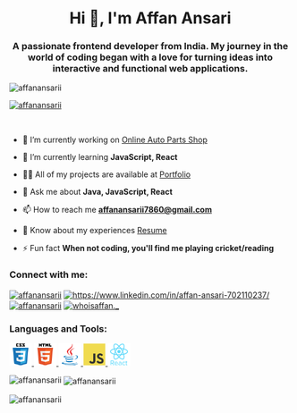 <h1 align="center">Hi 👋, I'm Affan Ansari</h1>
<h3 align="center">A passionate frontend developer from India. My journey in the world of coding began with a love for turning ideas into interactive and functional web applications.</h3>

<p align="left"> <img src="https://komarev.com/ghpvc/?username=affanansarii&label=Profile%20views&color=0e75b6&style=flat" alt="affanansarii" /> </p>

<p align="left"> <a href="https://github.com/ryo-ma/github-profile-trophy"><img src="https://github-profile-trophy.vercel.app/?username=affanansarii" alt="affanansarii" /></a> </p>

<p align="left"> <a href="https://twitter.com/" target="blank"><img src="https://img.shields.io/twitter/follow/?logo=twitter&style=for-the-badge" alt="" /></a> </p>

- 🔭 I’m currently working on [Online Auto Parts Shop](https://656ece3a7830fc00a35560fa--delicate-eclair-7306e2.netlify.app/)

- 🌱 I’m currently learning **JavaScript, React**

- 👨‍💻 All of my projects are available at [Portfolio](https://affanansarii.github.io/)

- 💬 Ask me about **Java, JavaScript, React**

- 📫 How to reach me **affanansarii7860@gmail.com**

- 📄 Know about my experiences [Resume](https://drive.google.com/file/d/1VB2GIkH0mZfN0vLTOrVs_71UbZ8BYdWt/view?usp=sharing)

- ⚡ Fun fact **When not coding, you'll find me playing cricket/reading**

<h3 align="left">Connect with me:</h3>
<p align="left">
<a href="https://codepen.io/affanansarii" target="blank"><img align="center" src="https://raw.githubusercontent.com/rahuldkjain/github-profile-readme-generator/master/src/images/icons/Social/codepen.svg" alt="affanansarii" height="30" width="40" /></a>
<a href="https://linkedin.com/in/https://www.linkedin.com/in/affan-ansari-702110237/" target="blank"><img align="center" src="https://raw.githubusercontent.com/rahuldkjain/github-profile-readme-generator/master/src/images/icons/Social/linked-in-alt.svg" alt="https://www.linkedin.com/in/affan-ansari-702110237/" height="30" width="40" /></a>
<a href="https://codesandbox.com/affanansarii" target="blank"><img align="center" src="https://raw.githubusercontent.com/rahuldkjain/github-profile-readme-generator/master/src/images/icons/Social/codesandbox.svg" alt="affanansarii" height="30" width="40" /></a>
<a href="https://instagram.com/whoisaffan._" target="blank"><img align="center" src="https://raw.githubusercontent.com/rahuldkjain/github-profile-readme-generator/master/src/images/icons/Social/instagram.svg" alt="whoisaffan._" height="30" width="40" /></a>
</p>

<h3 align="left">Languages and Tools:</h3>
<p align="left"> <a href="https://www.w3schools.com/css/" target="_blank" rel="noreferrer"> <img src="https://raw.githubusercontent.com/devicons/devicon/master/icons/css3/css3-original-wordmark.svg" alt="css3" width="40" height="40"/> </a> <a href="https://www.w3.org/html/" target="_blank" rel="noreferrer"> <img src="https://raw.githubusercontent.com/devicons/devicon/master/icons/html5/html5-original-wordmark.svg" alt="html5" width="40" height="40"/> </a> <a href="https://www.java.com" target="_blank" rel="noreferrer"> <img src="https://raw.githubusercontent.com/devicons/devicon/master/icons/java/java-original.svg" alt="java" width="40" height="40"/> </a> <a href="https://developer.mozilla.org/en-US/docs/Web/JavaScript" target="_blank" rel="noreferrer"> <img src="https://raw.githubusercontent.com/devicons/devicon/master/icons/javascript/javascript-original.svg" alt="javascript" width="40" height="40"/> </a> <a href="https://reactjs.org/" target="_blank" rel="noreferrer"> <img src="https://raw.githubusercontent.com/devicons/devicon/master/icons/react/react-original-wordmark.svg" alt="react" width="40" height="40"/> </a> </p>

<p><img align="left" src="https://github-readme-stats.vercel.app/api/top-langs?username=affanansarii&show_icons=true&locale=en&layout=compact" alt="affanansarii" /></p>

<p>&nbsp;<img align="center" src="https://github-readme-stats.vercel.app/api?username=affanansarii&show_icons=true&locale=en" alt="affanansarii" /></p>

<p><img align="center" src="https://github-readme-streak-stats.herokuapp.com/?user=affanansarii&" alt="affanansarii" /></p>
